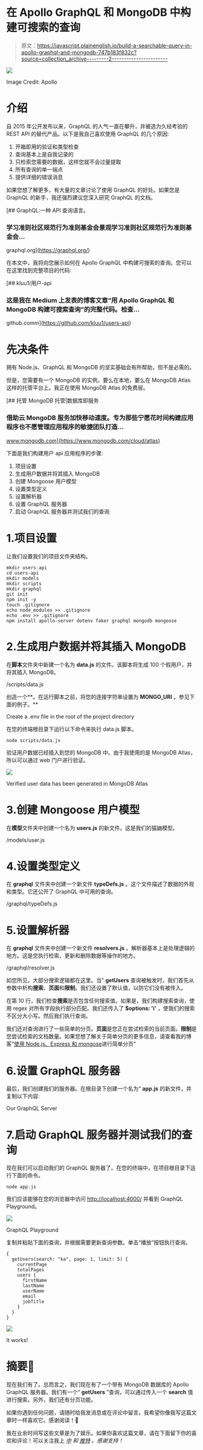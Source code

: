 # 在 Apollo GraphQL 和 MongoDB 中构建可搜索的查询

> 原文：<https://javascript.plainenglish.io/build-a-searchable-query-in-apollo-graphql-and-mongodb-747b183f832c?source=collection_archive---------2----------------------->

![](img/3333c54bbaee1bcf819ca15e07eb0da4.png)

Image Credit: Apollo

# 介绍

自 2015 年公开发布以来，GraphQL 的人气一直在攀升，并被选为久经考验的 REST API 的替代产品。以下是我自己喜欢使用 GraphQL 的几个原因:

1.  开箱即用的验证和类型检查
2.  查询基本上是自我记录的
3.  只检索您需要的数据，这样您就不会过量提取
4.  所有查询的单一端点
5.  提供详细的错误消息

如果您想了解更多，有大量的文章讨论了使用 GraphQL 的好处。如果您是 GraphQL 的新手，我还强烈建议您深入研究 GraphQL 的文档。

[](https://graphql.org/) [## GraphQL:一种 API 查询语言。

### 学习准则社区规范行为准则基金会景观学习准则社区规范行为准则基金会…

graphql.org](https://graphql.org/) 

在本文中，我将向您展示如何在 Apollo GraphQL 中构建可搜索的查询。您可以在这里找到完整项目的代码:

[](https://github.com/kluu1/users-api) [## kluu1/用户-api

### 这是我在 Medium 上发表的博客文章“用 Apollo GraphQL 和 MongoDB 构建可搜索查询”的完整代码。检查…

github.comm](https://github.com/kluu1/users-api) 

# 先决条件

拥有 Node.js、GraphQL 和 MongoDB 的坚实基础会有所帮助，但不是必需的。

但是，您需要有一个 MongoDB 的实例，要么在本地，要么在 MongoDB Atlas 这样的托管平台上。我正在使用 MongoDB Atlas 的免费层。

[](https://www.mongodb.com/cloud/atlas) [## 托管 MongoDB 托管|数据库即服务

### 借助云 MongoDB 服务加快移动速度。专为那些宁愿花时间构建应用程序也不愿管理应用程序的敏捷团队打造…

www.mongodb.com](https://www.mongodb.com/cloud/atlas) 

下面是我们构建用户 api 应用程序的步骤:

1.  项目设置
2.  生成用户数据并将其插入 MongoDB
3.  创建 Mongoose 用户模型
4.  设置类型定义
5.  设置解析器
6.  设置 GraphQL 服务器
7.  启动 GraphQL 服务器并测试我们的查询

# 1.项目设置

让我们设置我们的项目文件夹结构。

```
mkdir users-api
cd users-api
mkdir models
mkdir scripts
mkdir graphql
git init
npm init -y
touch .gitignore
echo node_modules >> .gitignore
echo .env >> .gitignore
npm install apollo-server dotenv faker graphql mongodb mongoose
```

# 2.生成用户数据并将其插入 MongoDB

在**脚本**文件夹中新建一个名为 **data.js** 的文件。该脚本将生成 100 个假用户，并将其插入 MongoDB。

/scripts/data.js

创造一个**。在运行脚本之前，将您的连接字符串设置为 **MONGO_URI** 。参见下面的例子。**

Create a .env file in the root of the project directory

在您的终端根目录下运行以下命令来执行 data.js 脚本。

```
node scripts/data.js
```

验证用户数据已经插入到您的 MongoDB 中。由于我使用的是 MongoDB Atlas，所以可以通过 web 门户进行验证。

![](img/4ca69d0ddc77b552d861fbabc3535ca1.png)

Verified user data has been generated in MongoDB Atlas

# 3.创建 Mongoose 用户模型

在**模型**文件夹中创建一个名为 **users.js** 的新文件。这是我们的猫鼬模型。

/models/user.js

# 4.设置类型定义

在 **graphql** 文件夹中创建一个新文件 **typeDefs.js** 。这个文件描述了数据的外观和类型。它还公开了 GraphQL 中可用的查询。

/graphql/typeDefs.js

# 5.设置解析器

在 **graphql** 文件夹中创建一个新文件 **resolvers.js** 。解析器基本上是处理逻辑的地方。这是您执行检索、更新和删除数据等操作的地方。

/graphql/resolver.js

如您所见，大部分搜索逻辑都在这里。当" **getUsers** 查询被触发时，我们首先从参数中析构**搜索**、**页面**和**限制**。我们还设置了默认值，以防它们没有被传入。

在第 10 行，我们检查**搜索**是否包含任何搜索值。如果是，我们构建搜索查询，使用 regex 对所有字段执行部分匹配。我们还传入了 **$options: 'i'** ，使我们的搜索不区分大小写。然后我们执行查询。

我们还对查询进行了一些简单的分页。**页面**是您正在尝试检索的当前页面。**限制**是您尝试检索的文档数量。如果您想了解关于简单分页的更多信息，请查看我的博客“[使用 Node.js、Express 和 mongose](https://medium.com/javascript-in-plain-english/simple-pagination-with-node-js-mongoose-and-express-4942af479ab2)进行简单分页”

# 6.设置 GraphQL 服务器

最后，我们创建我们的服务器。在根目录下创建一个名为“ **app.js** 的新文件，并复制以下内容:

Our GraphQL Server

# 7.启动 GraphQL 服务器并测试我们的查询

现在我们可以启动我们的 GraphQL 服务器了。在您的终端中，在项目根目录下运行下面的命令。

```
node app.js
```

我们应该能够在您的浏览器中访问 [http://localhost:4000/](http://localhost:4000/) 并看到 GraphQL Playground。

![](img/628a4061895e23b97c30207b8c1adf37.png)

GraphQL Playground

复制并粘贴下面的查询，并根据需要更新查询参数。单击“播放”按钮执行查询。

```
{
  getUsers(search: "ka", page: 1, limit: 5) {
    currentPage
    totalPages
    users {
      firstName
      lastName
      userName
      email
      jobTitle
    }
  }
}
```

![](img/8854b093fcb5bd37c9e756ff0d86d43e.png)

It works!

# 摘要🙌

现在我们有了。总而言之，我们现在有了一个带有 MongoDB 数据库的 Apollo GraphQL 服务器。我们有一个“ **getUsers** ”查询，可以通过传入一个 **search** 值进行搜索。另外，我们还有分页功能。

如果你遇到任何问题，请随时给我发消息或在评论中留言。我希望你像我写这篇文章时一样喜欢它。感谢阅读！🍻

我在业余时间写这些文章是为了娱乐。如果你喜欢这篇文章，请在下面留下你的喜欢和评论！可以关注我上 [*中*](https://medium.com/@this.kevinluu) *和* [*推特*](https://twitter.com/kluu_10) *。感谢支持！*